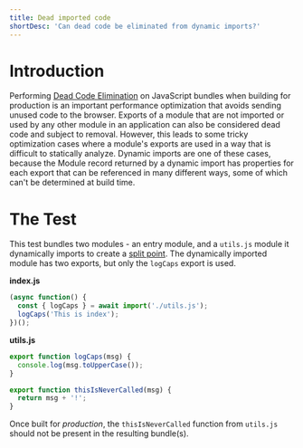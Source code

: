 ```yaml
---
title: Dead imported code
shortDesc: 'Can dead code be eliminated from dynamic imports?'
---
```


# Introduction

Performing [Dead Code Elimination](/transformations/dead-code/) on JavaScript bundles when building for production is an important performance optimization that avoids sending unused code to the browser. Exports of a module that are not imported or used by any other module in an application can also be considered dead code and subject to removal. However, this leads to some tricky optimization cases where a module's exports are used in a way that is difficult to statically analyze. Dynamic imports are one of these cases, because the Module record returned by a dynamic import has properties for each export that can be referenced in many different ways, some of which can't be determined at build time.

# The Test

This test bundles two modules - an entry module, and a `utils.js` module it dynamically imports to create a [split point](/code-splitting/dynamic-import/). The dynamically imported module has two exports, but only the `logCaps` export is used.

**index.js**

```js
(async function() {
  const { logCaps } = await import('./utils.js');
  logCaps('This is index');
})();
```

**utils.js**

```js
export function logCaps(msg) {
  console.log(msg.toUpperCase());
}

export function thisIsNeverCalled(msg) {
  return msg + '!';
}
```

Once built for _production_, the `thisIsNeverCalled` function from `utils.js` should not be present in the resulting bundle(s).
